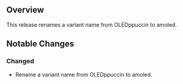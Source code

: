 ## Overview
This release renames a variant name from OLEDppuccin to amoled.

## Notable Changes
### Changed
- Rename a variant name from OLEDppuccin to amoled.
